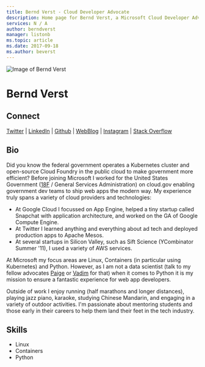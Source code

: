 ```yaml
---
title: Bernd Verst - Cloud Developer Advocate
description: Home page for Bernd Verst, a Microsoft Cloud Developer Advocate
services: N / A
author: berndverst
manager: listonb
ms.topic: article
ms.date: 2017-09-18
ms.author: beverst
---
```


![Image of Bernd Verst](media/profiles/bernd-verst.png)

# Bernd Verst


## Connect
[Twitter](https://twitter.com/BerndVerst) | [LinkedIn](https://linkedin.com/in/verst) | [Github](https://github.com/berndverst) | [WebBlog](https://readon.ly) | [Instagram](https://instagram.com/berndverst) | [Stack Overflow](https://stackoverflow.com/users/1950548/bernd-verst)

## Bio

Did you know the federal government operates a Kubernetes cluster and open-source Cloud Foundry in the public cloud to make government more efficient? Before joining Microsoft I worked for the United States Government ([18F](https://18f.gsa.gov/) / General Services Administration) on cloud.gov enabling government dev teams to ship web apps the modern way. My experience truly spans a variety of cloud providers and technologies:
- At Google Cloud I focussed on App Engine, helped a tiny startup called Snapchat with application architecture, and worked on the GA of Google Compute Engine.
- At Twitter I learned anything and everything about ad tech and deployed production apps to Apache Mesos.
- At several startups in Silicon Valley, such as Sift Science (YCombinator Summer '11), I used a variety of AWS services.

At Microsoft my focus areas are Linux, Containers (in particular using Kubernetes) and Python. However, as I am not a data scientist (talk to my fellow advocates [Paige](paige-bailey.md) or [Vadim](vadim-karpusenko.md) for that) when it comes to Python it is my mission to ensure a fantastic experience for web app developers.

Outside of work I enjoy running (half marathons and longer distances), playing jazz piano, karaoke, studying Chinese Mandarin, and engaging in a variety of outdoor activities. I'm passionate about mentoring students and those early in their careers to help them land their feet in the tech industry.

## Skills

* Linux
* Containers
* Python



